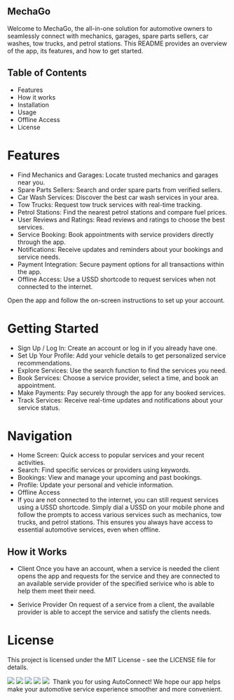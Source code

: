 ## MechaGo

Welcome to MechaGo, the all-in-one solution for automotive owners to seamlessly connect with mechanics, garages, spare parts sellers, car washes, tow trucks, and petrol stations. This README provides an overview of the app, its features, and how to get started.

## Table of Contents
* Features
* How it works
* Installation
* Usage
* Offline Access
* License

# Features
- Find Mechanics and Garages: Locate trusted mechanics and garages near you.
- Spare Parts Sellers: Search and order spare parts from verified sellers.
- Car Wash Services: Discover the best car wash services in your area.
- Tow Trucks: Request tow truck services with real-time tracking.
- Petrol Stations: Find the nearest petrol stations and compare fuel prices.
- User Reviews and Ratings: Read reviews and ratings to choose the best services.
- Service Booking: Book appointments with service providers directly through the app.
- Notifications: Receive updates and reminders about your bookings and service needs.
- Payment Integration: Secure payment options for all transactions within the app.
- Offline Access: Use a USSD shortcode to request services when not connected to the internet.


Open the app and follow the on-screen instructions to set up your account.
# Getting Started
- Sign Up / Log In: Create an account or log in if you already have one.
- Set Up Your Profile: Add your vehicle details to get personalized service recommendations.
- Explore Services: Use the search function to find the services you need.
- Book Services: Choose a service provider, select a time, and book an appointment.
- Make Payments: Pay securely through the app for any booked services.
- Track Services: Receive real-time updates and notifications about your service status.

# Navigation
- Home Screen: Quick access to popular services and your recent activities.
- Search: Find specific services or providers using keywords.
- Bookings: View and manage your upcoming and past bookings.
- Profile: Update your personal and vehicle information.
- Offline Access
- If you are not connected to the internet, you can still request services using a USSD shortcode. Simply dial a USSD on your mobile phone and follow the prompts to access various services such as mechanics, tow trucks, and petrol stations. This ensures you always have access to essential automotive services, even when offline.

## How it Works
* Client
  Once you have an account, when a service is needed the client opens the app and requests for the service and they are connected to an available servide provider of the specified   serivice who is able to help them meet their need.
  
* Serivice Provider
  On request of a service from a client, the available provider is able to accept the service and satisfy the clients needs.


# License
This project is licensed under the MIT License - see the LICENSE file for details.

<img src="https://github.com/Allan-njoroge/MechaGo/blob/master/frontend/sign%20in.png"/>
<img src="https://github.com/Allan-njoroge/MechaGo/blob/master/frontend/User%20dashborad.png"/>
<img src="https://github.com/Allan-njoroge/MechaGo/blob/master/frontend/sign%20in.png"/>
<img src="https://github.com/Allan-njoroge/MechaGo/blob/master/frontend/Profile.png"/>
<img src="https://github.com/Allan-njoroge/MechaGo/blob/master/frontend/Maps%20Integration.png"/>
<img src=""/>
Thank you for using AutoConnect! We hope our app helps make your automotive service experience smoother and more convenient.
